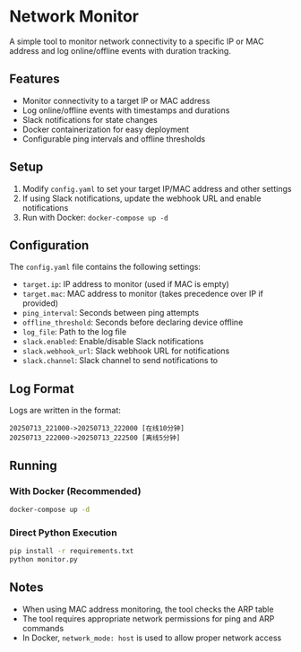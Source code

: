 # Network Monitor

A simple tool to monitor network connectivity to a specific IP or MAC address and log online/offline events with duration tracking.

## Features

- Monitor connectivity to a target IP or MAC address
- Log online/offline events with timestamps and durations
- Slack notifications for state changes
- Docker containerization for easy deployment
- Configurable ping intervals and offline thresholds

## Setup

1. Modify `config.yaml` to set your target IP/MAC address and other settings
2. If using Slack notifications, update the webhook URL and enable notifications
3. Run with Docker: `docker-compose up -d`

## Configuration

The `config.yaml` file contains the following settings:

- `target.ip`: IP address to monitor (used if MAC is empty)
- `target.mac`: MAC address to monitor (takes precedence over IP if provided)
- `ping_interval`: Seconds between ping attempts
- `offline_threshold`: Seconds before declaring device offline
- `log_file`: Path to the log file
- `slack.enabled`: Enable/disable Slack notifications
- `slack.webhook_url`: Slack webhook URL for notifications
- `slack.channel`: Slack channel to send notifications to

## Log Format

Logs are written in the format:
```
20250713_221000->20250713_222000 [在线10分钟]
20250713_222000->20250713_222500 [离线5分钟]
```

## Running

### With Docker (Recommended)

```bash
docker-compose up -d
```

### Direct Python Execution

```bash
pip install -r requirements.txt
python monitor.py
```

## Notes

- When using MAC address monitoring, the tool checks the ARP table
- The tool requires appropriate network permissions for ping and ARP commands
- In Docker, `network_mode: host` is used to allow proper network access